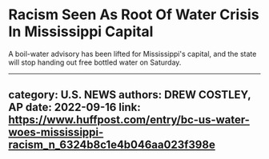 # Racism Seen As Root Of Water Crisis In Mississippi Capital

A boil-water advisory has been lifted for Mississippi's capital, and the state will stop handing out free bottled water on Saturday.

---
category: U.S. NEWS
authors: DREW COSTLEY, AP
date: 2022-09-16
link: https://www.huffpost.com/entry/bc-us-water-woes-mississippi-racism_n_6324b8c1e4b046aa023f398e
---
